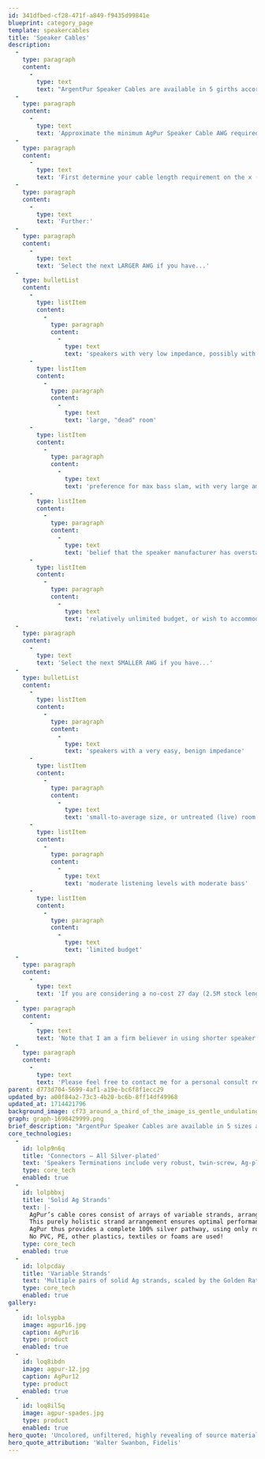 ```yaml
---
id: 341dfbed-cf28-471f-a849-f9435d99841e
blueprint: category_page
template: speakercables
title: 'Speaker Cables'
description:
  -
    type: paragraph
    content:
      -
        type: text
        text: "ArgentPur Speaker Cables are available in 5 girths according to current capacity: 16, 14, 13, 12, and 11AWG. Choose among these gauges to match your loudspeakers' sensitivity and length requirements."
  -
    type: paragraph
    content:
      -
        type: text
        text: 'Approximate the minimum AgPur Speaker Cable AWG required by your system by using the specific Selector Graphs.'
  -
    type: paragraph
    content:
      -
        type: text
        text: 'First determine your cable length requirement on the x (horizontal) axis, as well loudspeaker sensitivity on the y (vertical) axis. The area above each specific curve denotes its application.'
  -
    type: paragraph
    content:
      -
        type: text
        text: 'Further:'
  -
    type: paragraph
    content:
      -
        type: text
        text: 'Select the next LARGER AWG if you have...'
  -
    type: bulletList
    content:
      -
        type: listItem
        content:
          -
            type: paragraph
            content:
              -
                type: text
                text: 'speakers with very low impedance, possibly with a nasty phase angle'
      -
        type: listItem
        content:
          -
            type: paragraph
            content:
              -
                type: text
                text: 'large, "dead" room'
      -
        type: listItem
        content:
          -
            type: paragraph
            content:
              -
                type: text
                text: 'preference for max bass slam, with very large amps, or those with high output impedances'
      -
        type: listItem
        content:
          -
            type: paragraph
            content:
              -
                type: text
                text: 'belief that the speaker manufacturer has overstated sensitivity'
      -
        type: listItem
        content:
          -
            type: paragraph
            content:
              -
                type: text
                text: 'relatively unlimited budget, or wish to accommodate "thirstier" future changes'
  -
    type: paragraph
    content:
      -
        type: text
        text: 'Select the next SMALLER AWG if you have...'
  -
    type: bulletList
    content:
      -
        type: listItem
        content:
          -
            type: paragraph
            content:
              -
                type: text
                text: 'speakers with a very easy, benign impedance'
      -
        type: listItem
        content:
          -
            type: paragraph
            content:
              -
                type: text
                text: 'small-to-average size, or untreated (live) room'
      -
        type: listItem
        content:
          -
            type: paragraph
            content:
              -
                type: text
                text: 'moderate listening levels with moderate bass'
      -
        type: listItem
        content:
          -
            type: paragraph
            content:
              -
                type: text
                text: 'limited budget'
  -
    type: paragraph
    content:
      -
        type: text
        text: 'If you are considering a no-cost 27 day (2.5M stock length only) demo audition, the optimal choice for a majority of systems is to start with the AgPur 13AWG.'
  -
    type: paragraph
    content:
      -
        type: text
        text: 'Note that I am a firm believer in using shorter speaker cables and longer interconnects when possible. Please remember that speaker cable lengths must be identical, whereas interconnecting cables may be asymmetrical (especially balanced) without negative consequences. Your amps, voice coils and ribbons will be happier!'
  -
    type: paragraph
    content:
      -
        type: text
        text: 'Please feel free to contact me for a personal consult re your specific needs.'
parent: d773d704-5699-4af1-a19e-bc6f8f1ecc29
updated_by: a00f84a2-73c3-4b20-bc6b-8ff14df49968
updated_at: 1714421796
background_image: cf73_around_a_third_of_the_image_is_gentle_undulating_lines_of__57f98fed-9b7c-4b95-93b5-261ec80452b9-1699306605.png
graph: graph-1698429999.png
brief_description: "ArgentPur Speaker Cables are available in 5 sizes according to current capacity. Choose among the gauges to match your loudspeakers' sensitivity and length requirements."
core_technologies:
  -
    id: lolp9n6q
    title: 'Connectors – All Silver-plated'
    text: 'Speakers Terminations include very robust, twin-screw, Ag-plated dual-orifice spades, as well as appropriate high-friction compact or looser extra-large Ag bananas. Standard 2.5M stock construction of AgPur Cables incorporates BOTH spades and bananas. Interconnects: XLR Harmonie is terminated with Neutrik Pro Ag locking connectors. Athène and Heracles use an Ag-plated fluorocarbon dielectric premium XLR. Locking Neutriks are a no-cost substitution for Pro or studio use. RCA Single-ended AgPUR interconnecting cables use a minimal mass RCA plug comprising silver-plated tellurium/copper contacts. This design preserves an all Ag conductor path, providing total signal coherence. Alternatively, locking WBT 0152Ag are available for Pro or studio use.'
    type: core_tech
    enabled: true
  -
    id: lolpbbxj
    title: 'Solid Ag Strands'
    text: |-
      AgPur’s cable cores consist of arrays of variable strands, arranged in accordance with the Golden Mean ratio. Each hand-polished silver strand sits in its own voluminous air-cushion within a fluorocarbon barrier to provide vanishingly low dielectric interference.
      This purely holistic strand arrangement ensures optimal performance by also eliminating cross-strand effects whilst ensuring low capacitance.
      AgPur thus provides a complete 100% silver pathway, using only roomy Teflon ”air-tubes” as physical barriers.
      No PVC, PE, other plastics, textiles or foams are used!
    type: core_tech
    enabled: true
  -
    id: lolpcday
    title: 'Variable Strands'
    text: 'Multiple pairs of solid Ag strands, scaled by the Golden Ratio (1.618), combine to provide a naturally balanced musical portrayal through all octaves... with unmatched air, top octave resolution, and exquisitely detailed stage imagery.'
    type: core_tech
    enabled: true
gallery:
  -
    id: lolsypba
    image: agpur16.jpg
    caption: AgPur16
    type: product
    enabled: true
  -
    id: loq8ibdn
    image: agpur-12.jpg
    caption: AgPur12
    type: product
    enabled: true
  -
    id: loq8il5q
    image: agpur-spades.jpg
    type: product
    enabled: true
hero_quote: 'Uncolored, unfiltered, highly revealing of source material and room treatments.'
hero_quote_attribution: 'Walter Swanbon, Fidelis'
---
```

